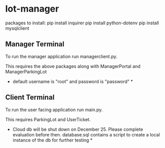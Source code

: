 # lot-manager

packages to install:
    pip install inquirer
    pip install python-dotenv
    pip install mysqlclient

## Manager Terminal
To run the manager application run managerclient.py.

This requires the above packages along with ManagerPortal and ManagerParkingLot

* default username is "root" and password is "password" *

## Client Terminal
To run the user facing application run main.py.

This requires ParkingLot and UserTicket.


* Cloud db will be shut down on December 25. Please complete evaluation before then. database.sql contains a script to create a local instance of the db for further testing *